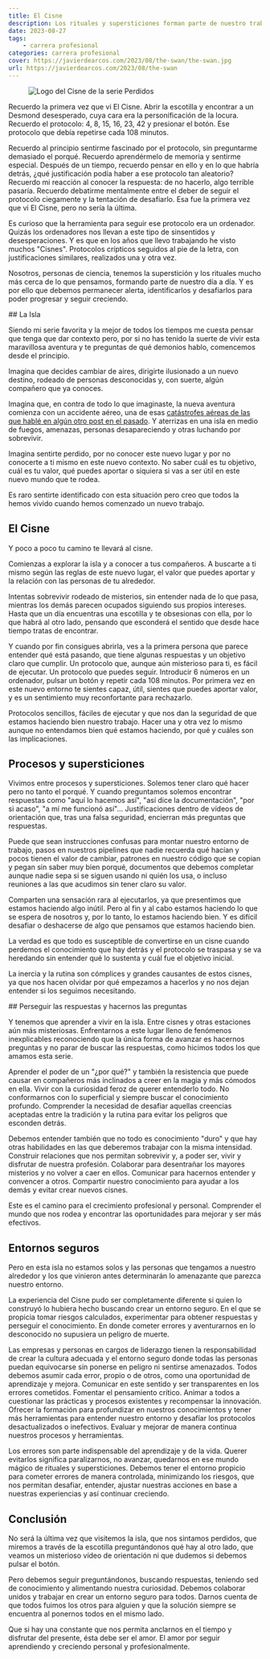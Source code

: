 ```yaml
---
title: El Cisne
description: Los rituales y supersticiones forman parte de nuestro trabajo y están en nuestro día a día. Nuestra labor es desafiarlos para que dejen de serlo y entender lo que hay detrás de ellos.
date: 2023-08-27
tags:
    - carrera profesional
categories: carrera profesional
cover: https://javierdearcos.com/2023/08/the-swan/the-swan.jpg
url: https://javierdearcos.com/2023/08/the-swan
---
```


<figure>
    <picture>
        <img src="/2023/08/the-swan/the-swan.jpg" alt='Logo del Cisne de la serie Perdidos' />
    </picture>
</figure>

Recuerdo la primera vez que vi El Cisne. Abrir la escotilla y encontrar a un Desmond desesperado, cuya cara era la personificación de la locura. Recuerdo el protocolo: 4, 8, 15, 16, 23, 42 y presionar el botón. Ese protocolo que debía repetirse cada 108 minutos. 

Recuerdo al principio sentirme fascinado por el protocolo, sin preguntarme demasiado el porqué. Recuerdo aprendérmelo de memoria y sentirme especial. Después de un tiempo, recuerdo pensar en ello y en lo que habría detrás, ¿qué justificación podía haber a ese protocolo tan aleatorio? Recuerdo mi reacción al conocer la respuesta: de no hacerlo, algo terrible pasaría. Recuerdo debatirme mentalmente entre el deber de seguir el protocolo ciegamente y la tentación de desafiarlo. Esa fue la primera vez que vi El Cisne, pero no sería la última.

Es curioso que la herramienta para seguir ese protocolo era un ordenador. Quizás los ordenadores nos llevan a este tipo de sinsentidos y desesperaciones. Y es que en los años que llevo trabajando he visto muchos "Cisnes". Protocolos crípticos seguidos al pie de la letra, con justificaciones similares, realizados una y otra vez. 

Nosotros, personas de ciencia, tenemos la superstición y los rituales mucho más cerca de lo que pensamos, formando parte de nuestro día a día. Y es por ello que debemos permanecer alerta, identificarlos y desafiarlos para poder progresar y seguir creciendo.

<!-- more -->

## La Isla

Siendo mi serie favorita y la mejor de todos los tiempos me cuesta pensar que tenga que dar contexto pero, por si no has tenido la suerte de vivir esta maravillosa aventura y te preguntas de qué demonios hablo, comencemos desde el principio.

Imagina que decides cambiar de aires, dirigirte ilusionado a un nuevo destino, rodeado de personas desconocidas y, con suerte, algún compañero que ya conoces. 

Imagina que, en contra de todo lo que imaginaste, la nueva aventura comienza con un accidente aéreo, una de esas [catástrofes aéreas de las que hablé en algún otro post en el pasado](https://javierdearcos.com/2022/09/onboardings/). Y aterrizas en una isla en medio de fuegos, amenazas, personas desapareciendo y otras luchando por sobrevivir.

Imagina sentirte perdido, por no conocer este nuevo lugar y por no conocerte a ti mismo en este nuevo contexto. No saber cuál es tu objetivo, cuál es tu valor, qué puedes aportar o siquiera si vas a ser útil en este nuevo mundo que te rodea.

Es raro sentirte identificado con esta situación pero creo que todos la hemos vivido cuando hemos comenzado un nuevo trabajo.

## El Cisne

Y poco a poco tu camino te llevará al cisne.

Comienzas a explorar la isla y a conocer a tus compañeros. A buscarte a ti mismo según las reglas de este nuevo lugar, el valor que puedes aportar y la relación con las personas de tu alrededor.

Intentas sobrevivir rodeado de misterios, sin entender nada de lo que pasa, mientras los demás parecen ocupados siguiendo sus propios intereses. Hasta que un día encuentras una escotilla y te obsesionas con ella, por lo que habrá al otro lado, pensando que esconderá el sentido que desde hace tiempo tratas de encontrar.

Y cuando por fin consigues abrirla, ves a la primera persona que parece entender qué está pasando, que tiene algunas respuestas y un objetivo claro que cumplir. Un protocolo que, aunque aún misterioso para ti, es fácil de ejecutar. Un protocolo que puedes seguir. Introducir 6 números en un ordenador, pulsar un botón y repetir cada 108 minutos. Por primera vez en este nuevo entorno te sientes capaz, útil, sientes que puedes aportar valor, y es un sentimiento muy reconfortante para rechazarlo. 

Protocolos sencillos, fáciles de ejecutar y que nos dan la seguridad de que estamos haciendo bien nuestro trabajo. Hacer una y otra vez lo mismo aunque no entendamos bien qué estamos haciendo, por qué y cuáles son las implicaciones.

## Procesos y supersticiones

Vivimos entre procesos y supersticiones. Solemos tener claro qué hacer pero no tanto el porqué. Y cuando preguntamos solemos encontrar respuestas como "aquí lo hacemos así", "así dice la documentación", "por si acaso", "a mí me funcionó así"... Justificaciones dentro de vídeos de orientación que, tras una falsa seguridad, encierran más preguntas que respuestas.

Puede que sean instrucciones confusas para montar nuestro entorno de trabajo, pasos en nuestros pipelines que nadie recuerda qué hacían y pocos tienen el valor de cambiar, patrones en nuestro código que se copian y pegan sin saber muy bien porqué, documentos que debemos completar aunque nadie sepa si se siguen usando ni quién los usa, o incluso reuniones a las que acudimos sin tener claro su valor. 

Comparten una sensación rara al ejecutarlos, ya que presentimos que estamos haciendo algo inútil. Pero al fin y al cabo estamos haciendo lo que se espera de nosotros y, por lo tanto, lo estamos haciendo bien. Y es difícil desafiar o deshacerse de algo que pensamos que estamos haciendo bien.

La verdad es que todo es susceptible de convertirse en un cisne cuando perdemos el conocimiento que hay detrás y el protocolo se traspasa y se va heredando sin entender qué lo sustenta y cuál fue el objetivo inicial. 

La inercia y la rutina son cómplices y grandes causantes de estos cisnes, ya que nos hacen olvidar por qué empezamos a hacerlos y no nos dejan entender si los seguimos necesitando.

## Perseguir las respuestas y hacernos las preguntas

Y tenemos que aprender a vivir en la isla. Entre cisnes y otras estaciones aún más misteriosas. Enfrentarnos a este lugar lleno de fenómenos inexplicables reconociendo que la única forma de avanzar es hacernos preguntas y no parar de buscar las respuestas, como hicimos todos los que amamos esta serie.

Aprender el poder de un "¿por qué?" y también la resistencia que puede causar en compañeros más inclinados a creer en la magia y más cómodos en ella. Vivir con la curiosidad feroz de querer entenderlo todo. No conformarnos con lo superficial y siempre buscar el conocimiento profundo. Comprender la necesidad de desafiar aquellas creencias aceptadas entre la tradición y la rutina para evitar los peligros que esconden detrás. 

Debemos entender también que no todo es conocimiento "duro" y que hay otras habilidades en las que deberemos trabajar con la misma intensidad. Construir relaciones que nos permitan sobrevivir y, a poder ser, vivir y disfrutar de nuestra profesión. Colaborar para desentrañar los mayores misterios y no volver a caer en ellos. Comunicar para hacernos entender y convencer a otros. Compartir nuestro conocimiento para ayudar a los demás y evitar crear nuevos cisnes.

Este es el camino para el crecimiento profesional y personal. Comprender el mundo que nos rodea y encontrar las oportunidades para mejorar y ser más efectivos.

## Entornos seguros

Pero en esta isla no estamos solos y las personas que tengamos a nuestro alrededor y los que vinieron antes determinarán lo amenazante que parezca nuestro entorno.

La experiencia del Cisne pudo ser completamente diferente si quien lo construyó lo hubiera hecho buscando crear un entorno seguro. En el que se propicia tomar riesgos calculados, experimentar para obtener respuestas y perseguir el conocimiento. En donde cometer errores y aventurarnos en lo desconocido no supusiera un peligro de muerte.

Las empresas y personas en cargos de liderazgo tienen la responsabilidad de crear la cultura adecuada y el entorno seguro donde todas las personas puedan equivocarse sin ponerse en peligro ni sentirse amenazados. Todos debemos asumir cada error, propio o de otros, como una oportunidad de aprendizaje y mejora. Comunicar en este sentido y ser transparentes en los errores cometidos. Fomentar el pensamiento crítico. Animar a todos a cuestionar las prácticas y procesos existentes y recompensar la innovación. Ofrecer la formación para profundizar en nuestros conocimientos y tener más herramientas para entender nuestro entorno y desafíar los protocolos desactualizados o inefectivos. Evaluar y mejorar de manera continua nuestros procesos y herramientas.

Los errores son parte indispensable del aprendizaje y de la vida. Querer evitarlos significa paralizarnos, no avanzar, quedarnos en ese mundo mágico de rituales y supersticiones. Debemos tener el entorno propicio para cometer errores de manera controlada, minimizando los riesgos, que nos permitan desafiar, entender, ajustar nuestras acciones en base a nuestras experiencias y así continuar creciendo.

## Conclusión

No será la última vez que visitemos la isla, que nos sintamos perdidos, que miremos a través de la escotilla preguntándonos qué hay al otro lado, que veamos un misterioso vídeo de orientación ni que dudemos si debemos pulsar el botón.

Pero debemos seguir preguntándonos, buscando respuestas, teniendo sed de conocimiento y alimentando nuestra curiosidad. Debemos colaborar unidos y trabajar en crear un entorno seguro para todos. Darnos cuenta de que todos fuimos los otros para alguien y que la solución siempre se encuentra al ponernos todos en el mismo lado.

Que si hay una constante que nos permita anclarnos en el tiempo y disfrutar del presente, ésta debe ser el amor. El amor por seguir aprendiendo y creciendo personal y profesionalmente.

